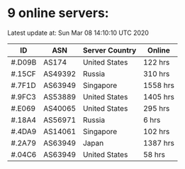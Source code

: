 # 9 online servers:

Latest update at: Sun Mar 08 14:10:10 UTC 2020

| ID | ASN | Server Country | Online |
| -- | --- | -------------- | ------ |
| #.D09B | AS174 | United States | 122 hrs |
| #.15CF | AS49392 | Russia | 310 hrs |
| #.7F1D | AS63949 | Singapore | 1558 hrs |
| #.9FC3 | AS53889 | United States | 1405 hrs |
| #.E069 | AS40065 | United States | 295 hrs |
| #.18A4 | AS56971 | Russia | 6 hrs |
| #.4DA9 | AS14061 | Singapore | 102 hrs |
| #.2A79 | AS63949 | Japan | 1387 hrs |
| #.04C6 | AS63949 | United States | 58 hrs |


